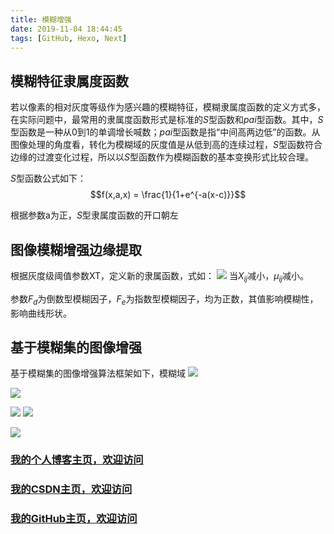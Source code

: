 ```yaml
---
title: 模糊增强
date: 2019-11-04 18:44:45
tags: [GitHub, Hexo, Next]
---
```



<!--more-->
## 模糊特征隶属度函数





若以像素的相对灰度等级作为感兴趣的模糊特征，模糊隶属度函数的定义方式多，在实际问题中，最常用的隶属度函数形式是标准的$S$型函数和$pai$型函数。其中，$S$型函数是一种从0到1的单调增长喊数；$pai$型函数是指“中间高两边低”的函数。从图像处理的角度看，转化为模糊域的灰度值是从低到高的连续过程，$S$型函数符合边缘的过渡变化过程，所以以$S$型函数作为模糊函数的基本变换形式比较合理。

$S$型函数公式如下：
$$f(x,a,x) = \frac{1}{1+e^{-a(x-c)}}$$

根据参数a为正，$S$型隶属度函数的开口朝左

## 图像模糊增强边缘提取
根据灰度级阈值参数XT，定义新的隶属函数，式如：
![](https://img-blog.nos-eastchina1.126.net/blog/blog_mohu_haze_2.png)
当$X_{ij}$减小，$\mu_{ij}$减小。

参数$F_d$为倒数型模糊因子，$F_e$为指数型模糊因子，均为正数，其值影响模糊性，影响曲线形状。
## 基于模糊集的图像增强
基于模糊集的图像增强算法框架如下，模糊域
![](https://img-blog.nos-eastchina1.126.net/blog/blog_mohu_haze_3.png)




![](https://img-blog.nos-eastchina1.126.net/blog/blog_mohu_haze_1.png)


![](https://img-blog.nos-eastchina1.126.net/blog/blog_mohu_haze_4.png)
![](https://img-blog.nos-eastchina1.126.net/blog/blog_mohu_haze_5.png)

![](https://img-blog.nos-eastchina1.126.net/blog/blog_mohu_haze_6.png)


### [我的个人博客主页，欢迎访问](http://www.aomanhao.top/)
### [我的CSDN主页，欢迎访问](https://blog.csdn.net/Aoman_Hao)
### [我的GitHub主页，欢迎访问](https://github.com/AomanHao)


